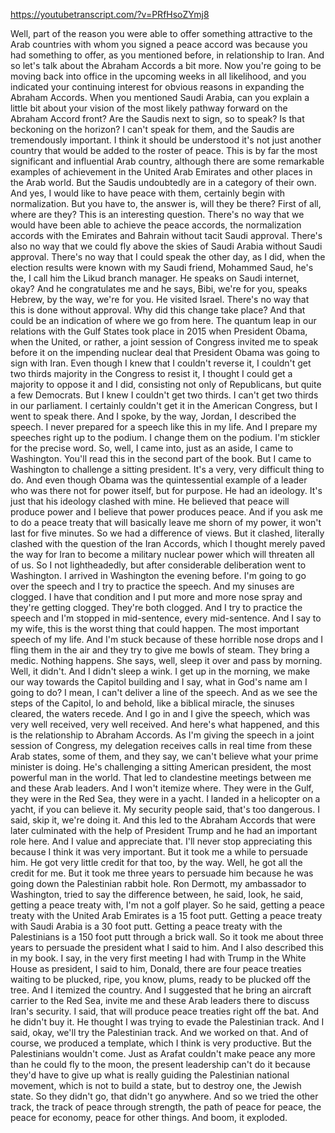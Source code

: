 https://youtubetranscript.com/?v=PRfHsoZYmj8

 Well, part of the reason you were able to offer something attractive to the Arab countries with whom you signed a peace accord was because you had something to offer, as you mentioned before, in relationship to Iran. And so let's talk about the Abraham Accords a bit more. Now you're going to be moving back into office in the upcoming weeks in all likelihood, and you indicated your continuing interest for obvious reasons in expanding the Abraham Accords. When you mentioned Saudi Arabia, can you explain a little bit about your vision of the most likely pathway forward on the Abraham Accord front? Are the Saudis next to sign, so to speak? Is that beckoning on the horizon? I can't speak for them, and the Saudis are tremendously important. I think it should be understood it's not just another country that would be added to the roster of peace. This is by far the most significant and influential Arab country, although there are some remarkable examples of achievement in the United Arab Emirates and other places in the Arab world. But the Saudis undoubtedly are in a category of their own. And yes, I would like to have peace with them, certainly begin with normalization. But you have to, the answer is, will they be there? First of all, where are they? This is an interesting question. There's no way that we would have been able to achieve the peace accords, the normalization accords with the Emirates and Bahrain without tacit Saudi approval. There's also no way that we could fly above the skies of Saudi Arabia without Saudi approval. There's no way that I could speak the other day, as I did, when the election results were known with my Saudi friend, Mohammed Saud, he's the, I call him the Likud branch manager. He speaks on Saudi internet, okay? And he congratulates me and he says, Bibi, we're for you, speaks Hebrew, by the way, we're for you. He visited Israel. There's no way that this is done without approval. Why did this change take place? And that could be an indication of where we go from here. The quantum leap in our relations with the Gulf States took place in 2015 when President Obama, when the United, or rather, a joint session of Congress invited me to speak before it on the impending nuclear deal that President Obama was going to sign with Iran. Even though I knew that I couldn't reverse it, I couldn't get two thirds majority in the Congress to resist it, I thought I could get a majority to oppose it and I did, consisting not only of Republicans, but quite a few Democrats. But I knew I couldn't get two thirds. I can't get two thirds in our parliament. I certainly couldn't get it in the American Congress, but I went to speak there. And I spoke, by the way, Jordan, I described the speech. I never prepared for a speech like this in my life. And I prepare my speeches right up to the podium. I change them on the podium. I'm stickler for the precise word. So, well, I came into, just as an aside, I came to Washington. You'll read this in the second part of the book. But I came to Washington to challenge a sitting president. It's a very, very difficult thing to do. And even though Obama was the quintessential example of a leader who was there not for power itself, but for purpose. He had an ideology. It's just that his ideology clashed with mine. He believed that peace will produce power and I believe that power produces peace. And if you ask me to do a peace treaty that will basically leave me shorn of my power, it won't last for five minutes. So we had a difference of views. But it clashed, literally clashed with the question of the Iran Accords, which I thought merely paved the way for Iran to become a military nuclear power which will threaten all of us. So I not lightheadedly, but after considerable deliberation went to Washington. I arrived in Washington the evening before. I'm going to go over the speech and I try to practice the speech. And my sinuses are clogged. I have that condition and I put more and more nose spray and they're getting clogged. They're both clogged. And I try to practice the speech and I'm stopped in mid-sentence, every mid-sentence. And I say to my wife, this is the worst thing that could happen. The most important speech of my life. And I'm stuck because of these horrible nose drops and I fling them in the air and they try to give me bowls of steam. They bring a medic. Nothing happens. She says, well, sleep it over and pass by morning. Well, it didn't. And I didn't sleep a wink. I get up in the morning, we make our way towards the Capitol building and I say, what in God's name am I going to do? I mean, I can't deliver a line of the speech. And as we see the steps of the Capitol, lo and behold, like a biblical miracle, the sinuses cleared, the waters recede. And I go in and I give the speech, which was very well received, very well received. And here's what happened, and this is the relationship to Abraham Accords. As I'm giving the speech in a joint session of Congress, my delegation receives calls in real time from these Arab states, some of them, and they say, we can't believe what your prime minister is doing. He's challenging a sitting American president, the most powerful man in the world. That led to clandestine meetings between me and these Arab leaders. And I won't itemize where. They were in the Gulf, they were in the Red Sea, they were in a yacht. I landed in a helicopter on a yacht, if you can believe it. My security people said, that's too dangerous. I said, skip it, we're doing it. And this led to the Abraham Accords that were later culminated with the help of President Trump and he had an important role here. And I value and appreciate that. I'll never stop appreciating this because I think it was very important. But it took me a while to persuade him. He got very little credit for that too, by the way. Well, he got all the credit for me. But it took me three years to persuade him because he was going down the Palestinian rabbit hole. Ron Dermott, my ambassador to Washington, tried to say the difference between, he said, look, he said, getting a peace treaty with, I'm not a golf player. So he said, getting a peace treaty with the United Arab Emirates is a 15 foot putt. Getting a peace treaty with Saudi Arabia is a 30 foot putt. Getting a peace treaty with the Palestinians is a 150 foot putt through a brick wall. So it took me about three years to persuade the president what I said to him. And I also described this in my book. I say, in the very first meeting I had with Trump in the White House as president, I said to him, Donald, there are four peace treaties waiting to be plucked, ripe, you know, plums, ready to be plucked off the tree. And I itemized the country. And I suggested that he bring an aircraft carrier to the Red Sea, invite me and these Arab leaders there to discuss Iran's security. I said, that will produce peace treaties right off the bat. And he didn't buy it. He thought I was trying to evade the Palestinian track. And I said, okay, we'll try the Palestinian track. And we worked on that. And of course, we produced a template, which I think is very productive. But the Palestinians wouldn't come. Just as Arafat couldn't make peace any more than he could fly to the moon, the present leadership can't do it because they'd have to give up what is really guiding the Palestinian national movement, which is not to build a state, but to destroy one, the Jewish state. So they didn't go, that didn't go anywhere. And so we tried the other track, the track of peace through strength, the path of peace for peace, the peace for economy, peace for other things. And boom, it exploded.